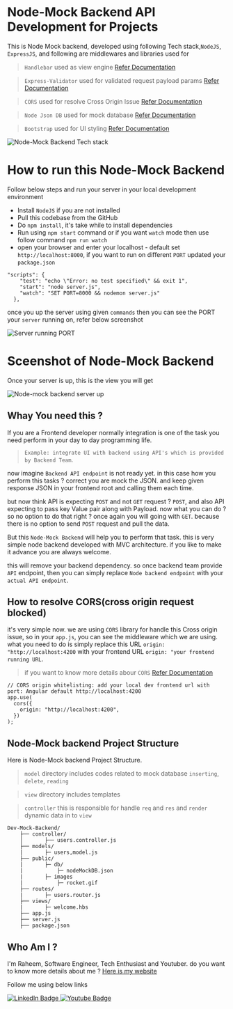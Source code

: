 # Node-Mock Backend API Development for Projects

This is Node Mock backend, developed using following Tech stack,`NodeJS`, `ExpressJS`, and following are middlewares and libraries used for

> `Handlebar` used as view engine [Refer Documentation](https://handlebarsjs.com)

> `Express-Validator` used for validated request payload params [Refer Documentation](https://express-validator.github.io/docs/)

> `CORS` used for resolve Cross Origin Issue [Refer Documentation](https://www.npmjs.com/package/cors)

> `Node Json DB` used for mock database [Refer Documentation](https://www.npmjs.com/package/node-json-db)

> `Bootstrap` used for UI styling [Refer Documentation](https://getbootstrap.com/)

![Node-Mock Backend Tech stack](https://i.ibb.co/pXD5n50/Node-mock-backend-tech-stack.png)

# How to run this Node-Mock Backend

Follow below steps and run your server in your local development environment

- Install `NodeJS` if you are not installed
- Pull this codebase from the GitHub
- Do `npm install`, it's take while to install dependencies
- Run using `npm start` command or if you want `watch` mode then use follow command `npm run watch`
- open your browser and enter your localhost - default set `http://localhost:8000`, if you want to run on different `PORT` updated your `package.json`

```
"scripts": {
    "test": "echo \"Error: no test specified\" && exit 1",
    "start": "node server.js",
    "watch": "SET PORT=8000 && nodemon server.js"
  },
```

once you up the server using given `commands` then you can see the PORT your `server` running on, refer below screenshot

![Server running PORT](https://i.ibb.co/YTK3YjJ/node-running-port-localhost.png)

# Sceenshot of Node-Mock Backend

Once your server is up, this is the view you will get

![Node-mock backend server up](https://i.ibb.co/HqBwx30/Node-mock-backend-server-up.png)

## Whay You need this ?

If you are a Frontend developer normally integration is one of the task you need perform in your day to day programming life.

> `Example: integrate UI with backend using API's which is provided by Backend Team`.

now imagine `Backend API endpoint` is not ready yet. in this case how you perform this tasks ? correct you are mock the JSON. and keep given response JSON in your frontend root and calling them each time.

but now think API is expecting `POST` and not `GET` request ? `POST`, and also API expecting to pass key Value pair along with Payload. now what you can do ? so no option to do that right ? once again you will going with `GET`. because there is no option to send `POST` request and pull the data.

But this `Node-Mock Backend` will help you to perform that task. this is very simple node backend developed with MVC architecture. if you like to make it advance you are always welcome.

this will remove your backend dependency. so once backend team provide `API` endpoint, then you can simply replace `Node backend endpoint` with your `actual API endpoint`.

## How to resolve CORS(cross origin request blocked)

it's very simple now. we are using `CORS` library for handle this Cross origin issue, so in your `app.js`, you can see the middleware which we are using. what you need to do is simply replace this URL `origin: "http://localhost:4200` with your frontend URL `origin: "your frontend running URL`.

> if you want to know more details abour `CORS` [Refer Documentation](https://www.npmjs.com/package/cors)

```
// CORS origin whitelisting: add your local dev frontend url with port: Angular default http://localhost:4200
app.use(
  cors({
    origin: "http://localhost:4200",
  })
);
```

## Node-Mock backend Project Structure

Here is Node-Mock backend Project Structure.

> `model` directory includes codes related to mock database `inserting`, `delete`, `reading`

> `view` directory includes templates

> `controller` this is responsible for handle `req` and `res` and `render` dynamic data in to `view`

```
Dev-Mock-Backend/
    ├── controller/
    │       ├── users.controller.js
    ├── models/
    |       ├─ users,model.js
    ├── public/
    |       ├─ db/
    |           ├─ nodeMockDB.json
    |       ├─ images
    |           ├─ rocket.gif
    ├── routes/
    |       ├─ users.router.js
    ├── views/
    |       ├─ welcome.hbs
    ├── app.js
    ├── server.js
    ├── package.json
```

## Who Am I ?

I'm Raheem, Software Engineer, Tech Enthusiast and Youtuber. do you want to know more details about me ? [Here is my website](https://inproto.net/raheem)

Follow me using below links

<div id="badges">
  <a href="https://www.linkedin.com/in/raheem-mohamed-293ab1113">
    <img src="https://img.shields.io/badge/LinkedIn-blue?style=for-the-badge&logo=linkedin&logoColor=white" alt="LinkedIn Badge"/>
  </a>
  <a href="https://www.youtube.com/channel/UCGntGI59Kz_WNCpaeOks0uw">
    <img src="https://img.shields.io/badge/YouTube-red?style=for-the-badge&logo=youtube&logoColor=white" alt="Youtube Badge"/>
  </a>
</div>

